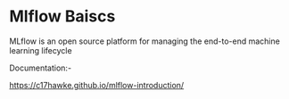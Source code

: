 # Mlflow Baiscs

MLflow is an open source platform for managing the end-to-end machine learning lifecycle

Documentation:- 

https://c17hawke.github.io/mlflow-introduction/